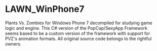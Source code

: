 # LAWN_WinPhone7
 Plants Vs. Zombies for Windows Phone 7 decompiled for studying game logic and engine. This C# version of the PopCap/SexyApp Framework seems based to be a custom version of the framework with support for PVZ's animation formats. All original source code belongs to the rightful owners.
